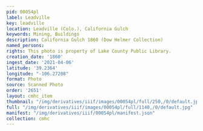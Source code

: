 ```yaml
---
pid: 00054pl
label: Leadville
key: leadville
location: Leadville (Colo.), California Gulch
keywords: Mining, Buildings
description: California Gulch 1860 (Dow Helmer Collection)
named_persons: 
rights: This photo is property of Lake County Public Library.
creation_date: '1860'
ingest_date: '2021-04-06'
latitude: '39.2364'
longitude: "-106.27208"
format: Photo
source: Scanned Photo
order: '2651'
layout: cmhc_item
thumbnail: "/img/derivatives/iiif/images/00054pl/full/250,/0/default.jpg"
full: "/img/derivatives/iiif/images/00054pl/full/1140,/0/default.jpg"
manifest: "/img/derivatives/iiif/00054pl/manifest.json"
collection: cmhc
---
```

